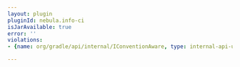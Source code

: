 ```yaml
---
layout: plugin
pluginId: nebula.info-ci
isJarAvailable: true
error: ''
violations:
- {name: org/gradle/api/internal/IConventionAware, type: internal-api-usage}

---
```

